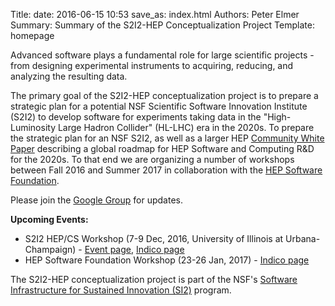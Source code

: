 Title: 
date: 2016-06-15 10:53
save_as: index.html
Authors: Peter Elmer
Summary: Summary of the S2I2-HEP Conceptualization Project
Template: homepage

Advanced software plays a fundamental role for large scientific
projects - from designing experimental instruments to acquiring,
reducing, and analyzing the resulting data. 
<!--- In such projects, success
requires large-scale collaboration; software is the glue that enables
teams of researchers to work together to exploit accelerators,
telescopes and other large scientific instruments. Building the
requisite software is technically challenging because computing
technologies (processors, storage, networks) are evolving rapidly
and data volumes are increasing rapidly. --->

The primary goal of the S2I2-HEP conceptualization project is to
prepare a strategic plan for a potential NSF Scientific Software
Innovation Institute (S2I2) to develop software for experiments
taking data in the "High-Luminosity Large Hadron Collider" (HL-LHC)
era in the 2020s. 
To prepare the strategic plan for an NSF S2I2, as well as a larger HEP 
[Community White Paper](http://hepsoftwarefoundation.org/cwp.html) describing
a global roadmap for HEP Software and Computing R&D for the 2020s. To that
end we are organizing a number of workshops
between Fall 2016 and Summer 2017
in collaboration with the [HEP Software
Foundation](http://hepsoftwarefoundation.org). 

Please join the [Google Group](https://groups.google.com/forum/#!forum/s2i2-hep) for updates. 

**Upcoming Events:**

  * S2I2 HEP/CS Workshop (7-9 Dec, 2016, University of Illinois at Urbana-Champaign) - [Event page](http://hep.physics.illinois.edu/hepg/S2I2-HEP-CS-WKSHP/home.html), [Indico page](https://indico.cern.ch/event/575443/)
  * HEP Software Foundation Workshop (23-26 Jan, 2017) - [Indico page](http://indico.cern.ch/event/570249/)

The S2I2-HEP conceptualization project is part of the NSF's [Software 
Infrastructure for Sustained Innovation
(SI2)](http://www.nsf.gov/funding/pgm_summ.jsp?pims_id=504817)
program. 

